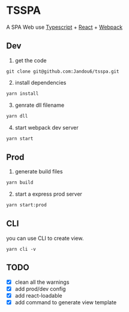 # TSSPA

A SPA Web use [Typescript](http://www.typescriptlang.org/) + [React](https://reactjs.org/) + [Webpack](http://webpack.github.io/)

## Dev
1. get the code
```git
git clone git@github.com:Jandou6/tsspa.git
```
2. install dependencies
```bash
yarn install
```
3. genrate dll filename
```bash
yarn dll
```

4. start webpack dev server
```bash
yarn start
```

## Prod
1. generate build files
```bash
yarn build
```
2. start a express prod server
```bash
yarn start:prod
```

## CLI
you can use CLI to create view.
```
yarn cli -v
```
## TODO
- [x] clean all the warnings
- [x] add prod/dev config
- [x] add react-loadable
- [x] add command to generate view template
